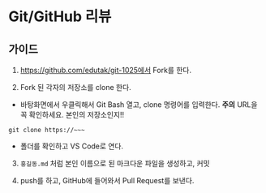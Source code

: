 # Git/GitHub 리뷰 

## 가이드 

1. https://github.com/edutak/git-1025에서 Fork를 한다.

2. Fork 된 각자의 저장소를 clone 한다.

- 바탕화면에서 우클릭해서 Git Bash 열고, clone 명령어를 입력한다. **주의** URL을 꼭 확인하세요. 본인의 저장소인지!!
```
git clone https://~~~ 
```

- 폴더를 확인하고 VS Code로 연다. 

3. `홍길동.md` 처럼 본인 이름으로 된 마크다운 파일을 생성하고, 커밋

4. push를 하고, GitHub에 들어와서 Pull Request를 보낸다.
